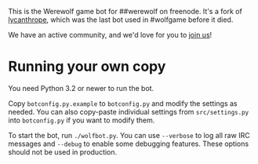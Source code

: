 This is the Werewolf game bot for ##werewolf on freenode. It's a fork of [lycanthrope][1], which was the last bot used in #wolfgame before it died.

We have an active community, and we'd love for you to [join us][2]!

# Running your own copy

You need Python 3.2 or newer to run the bot.

Copy `botconfig.py.example` to `botconfig.py` and modify the settings as needed. You can also copy-paste individual settings from `src/settings.py` into `botconfig.py` if you want to modify them.

To start the bot, run `./wolfbot.py`. You can use `--verbose` to log all raw IRC messages and `--debug` to enable some debugging features. These options should not be used in production.

[1]: https://github.com/LycanthropeTheGreat/lycanthrope
[2]: https://kiwiirc.com/client/chat.freenode.net:+6697/##werewolf
